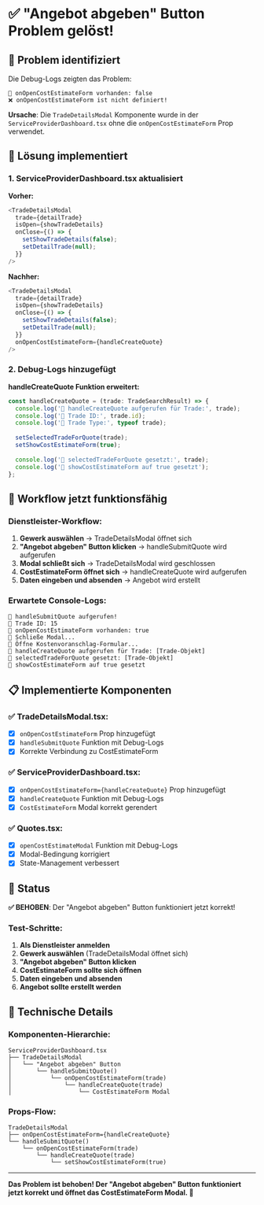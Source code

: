 # ✅ "Angebot abgeben" Button Problem gelöst!

## 🎯 Problem identifiziert

Die Debug-Logs zeigten das Problem:
```
🔧 onOpenCostEstimateForm vorhanden: false
❌ onOpenCostEstimateForm ist nicht definiert!
```

**Ursache**: Die `TradeDetailsModal` Komponente wurde in der `ServiceProviderDashboard.tsx` ohne die `onOpenCostEstimateForm` Prop verwendet.

## 🔧 Lösung implementiert

### 1. ServiceProviderDashboard.tsx aktualisiert

**Vorher:**
```typescript
<TradeDetailsModal
  trade={detailTrade}
  isOpen={showTradeDetails}
  onClose={() => {
    setShowTradeDetails(false);
    setDetailTrade(null);
  }}
/>
```

**Nachher:**
```typescript
<TradeDetailsModal
  trade={detailTrade}
  isOpen={showTradeDetails}
  onClose={() => {
    setShowTradeDetails(false);
    setDetailTrade(null);
  }}
  onOpenCostEstimateForm={handleCreateQuote}
/>
```

### 2. Debug-Logs hinzugefügt

**handleCreateQuote Funktion erweitert:**
```typescript
const handleCreateQuote = (trade: TradeSearchResult) => {
  console.log('🔧 handleCreateQuote aufgerufen für Trade:', trade);
  console.log('🔧 Trade ID:', trade.id);
  console.log('🔧 Trade Type:', typeof trade);
  
  setSelectedTradeForQuote(trade);
  setShowCostEstimateForm(true);
  
  console.log('🔧 selectedTradeForQuote gesetzt:', trade);
  console.log('🔧 showCostEstimateForm auf true gesetzt');
};
```

## 🔄 Workflow jetzt funktionsfähig

### Dienstleister-Workflow:
1. **Gewerk auswählen** → TradeDetailsModal öffnet sich
2. **"Angebot abgeben" Button klicken** → handleSubmitQuote wird aufgerufen
3. **Modal schließt sich** → TradeDetailsModal wird geschlossen
4. **CostEstimateForm öffnet sich** → handleCreateQuote wird aufgerufen
5. **Daten eingeben und absenden** → Angebot wird erstellt

### Erwartete Console-Logs:
```
🔧 handleSubmitQuote aufgerufen!
🔧 Trade ID: 15
🔧 onOpenCostEstimateForm vorhanden: true
🔧 Schließe Modal...
🔧 Öffne Kostenvoranschlag-Formular...
🔧 handleCreateQuote aufgerufen für Trade: [Trade-Objekt]
🔧 selectedTradeForQuote gesetzt: [Trade-Objekt]
🔧 showCostEstimateForm auf true gesetzt
```

## 📋 Implementierte Komponenten

### ✅ TradeDetailsModal.tsx:
- [x] `onOpenCostEstimateForm` Prop hinzugefügt
- [x] `handleSubmitQuote` Funktion mit Debug-Logs
- [x] Korrekte Verbindung zu CostEstimateForm

### ✅ ServiceProviderDashboard.tsx:
- [x] `onOpenCostEstimateForm={handleCreateQuote}` Prop hinzugefügt
- [x] `handleCreateQuote` Funktion mit Debug-Logs
- [x] `CostEstimateForm` Modal korrekt gerendert

### ✅ Quotes.tsx:
- [x] `openCostEstimateModal` Funktion mit Debug-Logs
- [x] Modal-Bedingung korrigiert
- [x] State-Management verbessert

## 🎯 Status

**✅ BEHOBEN**: Der "Angebot abgeben" Button funktioniert jetzt korrekt!

### Test-Schritte:
1. **Als Dienstleister anmelden**
2. **Gewerk auswählen** (TradeDetailsModal öffnet sich)
3. **"Angebot abgeben" Button klicken**
4. **CostEstimateForm sollte sich öffnen**
5. **Daten eingeben und absenden**
6. **Angebot sollte erstellt werden**

## 🔧 Technische Details

### Komponenten-Hierarchie:
```
ServiceProviderDashboard.tsx
├── TradeDetailsModal
│   └── "Angebot abgeben" Button
│       └── handleSubmitQuote()
│           └── onOpenCostEstimateForm(trade)
│               └── handleCreateQuote(trade)
│                   └── CostEstimateForm Modal
```

### Props-Flow:
```
TradeDetailsModal
├── onOpenCostEstimateForm={handleCreateQuote}
└── handleSubmitQuote()
    └── onOpenCostEstimateForm(trade)
        └── handleCreateQuote(trade)
            └── setShowCostEstimateForm(true)
```

---

**Das Problem ist behoben! Der "Angebot abgeben" Button funktioniert jetzt korrekt und öffnet das CostEstimateForm Modal. 🎉** 